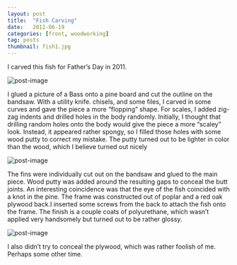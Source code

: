 ```yaml
---
layout: post
title:  "Fish Carving"
date:   2011-06-19
categories: [front, woodworking]
tag: posts
thumbnail: fish1.jpg
---
```

I carved this fish for Father’s Day in 2011.

![post-image]({{site.url}}/assets/fish1.jpg)

I glued a picture of a Bass onto a pine board and cut the outline on the bandsaw. With a utility knife. chisels, and some files, I carved in some curves and gave the piece a more “flopping” shape. For scales, I added zig-zag indents and drilled holes in the body randomly. Initially, I thought that drilling random holes onto the body would give the piece a more “scaley” look. Instead, it appeared rather spongy, so I filled those holes with some wood putty to correct my mistake. The putty turned out to be lighter in color than the wood, which I believe turned out nicely

![post-image]({{site.url}}/assets/fish2.jpg)

The fins were individually cut out on the bandsaw and glued to the main piece. Wood putty was added around the resulting gaps to conceal the butt joints. An interesting coincidence was that the eye of the fish coincided with a knot in the pine. The frame was constructed out of poplar and a red oak plywood back.I inserted some screws from the back to attach the fish onto the frame. The finish is a couple coats of polyurethane, which wasn’t applied very handsomely but turned out to be rather glossy.

![post-image]({{site.url}}/assets/fish3.jpg)

I also didn’t try to conceal the plywood, which was rather foolish of me. Perhaps some other time.
